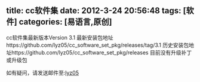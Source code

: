 title: cc软件集
date: 2012-3-24 20:56:48
tags: [软件]
categories: [易语言,原创]
---
cc软件集最新版本Version 3.1
最新安装包地址https://github.com/lyz05/cc_software_set_pkg/releases/tag/3.1
历史安装包地址https://github.com/lyz05/cc_software_set_pkg/releases
目前没有升级补丁或升级包

如有疑问，请发送邮件至:[lyz05](mailto:294068487@qq.com)
